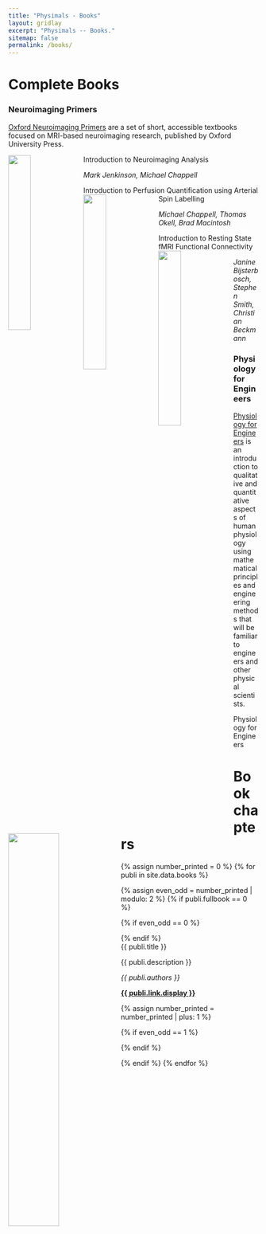 ```yaml
---
title: "Physimals - Books"
layout: gridlay
excerpt: "Physimals -- Books."
sitemap: false
permalink: /books/
---
```


# Complete Books

### Neuroimaging Primers

<a href="http://www.neuroimagingprimers.org/" target="_blank">Oxford Neuroimaging Primers</a> are a set of short, accessible 
textbooks focused on MRI-based neuroimaging research, published by Oxford University Press.

<div class="row">
<div class="col-sm-6 clearfix">
 <div class="well">
  <pubtit>Introduction to Neuroimaging Analysis</pubtit>
  <img src="{{ site.url }}{{ site.baseurl }}/images/bookpic/nip1.png" class="img-responsive" width="30%" style="float: left" />
  <p><em>Mark Jenkinson, Michael Chappell</em></p>
 </div>
</div>

<div class="col-sm-6 clearfix">
 <div class="well">
  <pubtit>Introduction to Perfusion Quantification using Arterial Spin Labelling</pubtit>
  <img src="{{ site.url }}{{ site.baseurl }}/images/bookpic/nip2.png" class="img-responsive" width="30%" style="float: left" />
  <p><em>Michael Chappell, Thomas Okell, Brad Macintosh</em></p>
 </div>
</div>

<div class="col-sm-6 clearfix">
 <div class="well">
  <pubtit>Introduction to Resting State fMRI Functional Connectivity</pubtit>
  <img src="{{ site.url }}{{ site.baseurl }}/images/bookpic/nip3.png" class="img-responsive" width="30%" style="float: left" />
  <p><em>Janine Bijsterbosch, Stephen Smith, Christian Beckmann</em></p>
 </div>
</div>
</div>

### Physiology for Engineers

<a href="https://www.physiologyforengineers.org/" target="_blank">Physiology for Engineers</a> is an introduction to qualitative 
and quantitative aspects of human physiology using mathematical principles and engineering methods that will be familiar to engineers 
and other physical scientists.

<div class="row">
<div class="col-sm-6 clearfix">
 <div class="well">
  <pubtit>Physiology for Engineers</pubtit>
  <img src="{{ site.url }}{{ site.baseurl }}/images/bookpic/pfe.png" class="img-responsive" width="45%" style="float: left" />
  <p><em></em></p>
 </div>
</div>
</div>

# Book chapters

{% assign number_printed = 0 %}
{% for publi in site.data.books %}

{% assign even_odd = number_printed | modulo: 2 %}
{% if publi.fullbook == 0 %}

{% if even_odd == 0 %}
<div class="row">
{% endif %}

<div class="col-sm-6 clearfix">
 <div class="well">
  <pubtit>{{ publi.title }}</pubtit>
  <p>{{ publi.description }}</p>
  <p><em>{{ publi.authors }}</em></p>
  <p><strong><a href="{{ publi.link.url }}" target="_blank">{{ publi.link.display }}</a></strong></p>
 </div>
</div>

{% assign number_printed = number_printed | plus: 1 %}

{% if even_odd == 1 %}
</div>
{% endif %}

{% endif %}
{% endfor %}

<p> &nbsp; </p>
